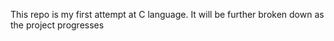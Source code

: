 This repo is my first attempt at C language. It will be further broken down as the project progresses
